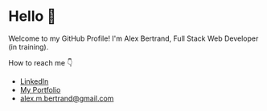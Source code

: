 # Hello :wave:

Welcome to my GitHub Profile!  I'm Alex Bertrand, Full Stack Web Developer (in training).

How to reach me :point_down:
* [LinkedIn](https://www.linkedin.com/in/alex-bertrand/)
* [My Portfolio](https://ambertrand.github.io/)
* [alex.m.bertrand@gmail.com](mailto:alex.m.bertrand@gmail.com)
